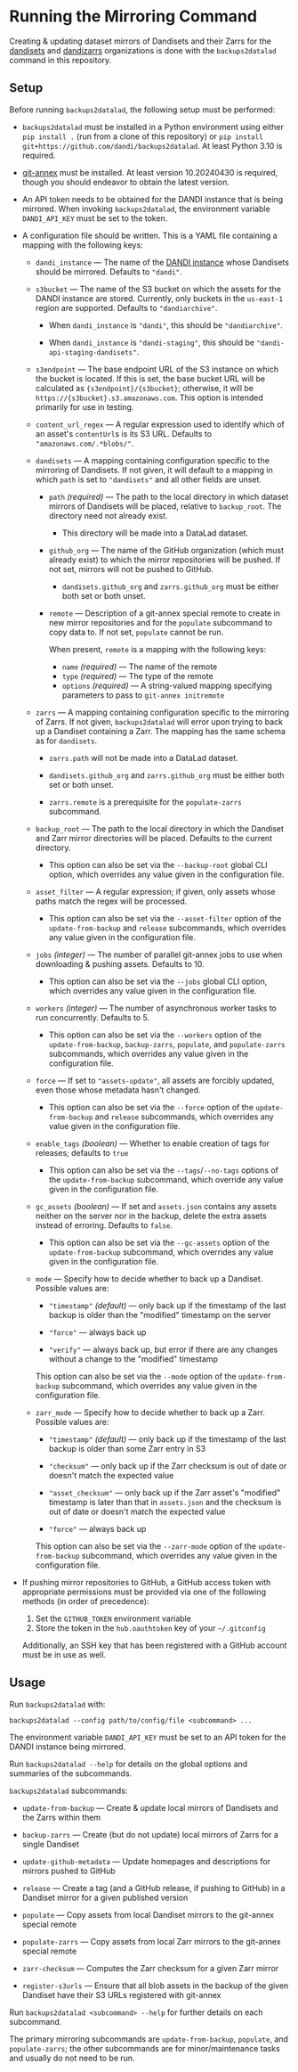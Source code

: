 Running the Mirroring Command
=============================

Creating & updating dataset mirrors of Dandisets and their Zarrs for the
[dandisets](https://github.com/dandisets) and
[dandizarrs](https://github.com/dandizarrs) organizations is done with the
`backups2datalad` command in this repository.

Setup
-----

Before running `backups2datalad`, the following setup must be performed:

- `backups2datalad` must be installed in a Python environment using either `pip
  install .` (run from a clone of this repository) or `pip install
  git+https://github.com/dandi/backups2datalad`.  At least Python 3.10 is
  required.

- [git-annex](https://git-annex.branchable.com) must be installed.  At least
  version 10.20240430 is required, though you should endeavor to obtain the
  latest version.

- An API token needs to be obtained for the DANDI instance that is being
  mirrored.  When invoking `backups2datalad`, the environment variable
  `DANDI_API_KEY` must be set to the token.

- A configuration file should be written.  This is a YAML file containing a
  mapping with the following keys:

    - `dandi_instance` — The name of the [DANDI
      instance](https://dandi.readthedocs.io/en/latest/cmdline/instances.html)
      whose Dandisets should be mirrored.  Defaults to `"dandi"`.

    - `s3bucket` — The name of the S3 bucket on which the assets for the DANDI
      instance are stored.  Currently, only buckets in the `us-east-1` region
      are supported.  Defaults to `"dandiarchive"`.

        - When `dandi_instance` is `"dandi"`, this should be `"dandiarchive"`.

        - When `dandi_instance` is `"dandi-staging"`, this should be
          `"dandi-api-staging-dandisets"`.

    - `s3endpoint` — The base endpoint URL of the S3 instance on which the
      bucket is located.  If this is set, the base bucket URL will be
      calculated as `{s3endpoint}/{s3bucket}`; otherwise, it will be
      `https://{s3bucket}.s3.amazonaws.com`.  This option is intended primarily
      for use in testing.

    - `content_url_regex` — A regular expression used to identify which of an
      asset's `contentUrl`s is its S3 URL.  Defaults to
      `"amazonaws.com/.*blobs/"`.

    - `dandisets` — A mapping containing configuration specific to the
      mirroring of Dandisets.  If not given, it will default to a mapping in
      which `path` is set to `"dandisets"` and all other fields are unset.

        - `path` *(required)* — The path to the local directory in which
          dataset mirrors of Dandisets will be placed, relative to
          `backup_root`.  The directory need not already exist.

            - This directory will be made into a DataLad dataset.

        - `github_org` — The name of the GitHub organization (which must
          already exist) to which the mirror repositories will be pushed.  If
          not set, mirrors will not be pushed to GitHub.

            - `dandisets.github_org` and `zarrs.github_org` must be either both
              set or both unset.

        - `remote` — Description of a git-annex special remote to create in new
          mirror repositories and for the `populate` subcommand to copy data
          to.  If not set, `populate` cannot be run.

          When present, `remote` is a mapping with the following keys:

            - `name` *(required)* — The name of the remote
            - `type` *(required)* — The type of the remote
            - `options` *(required)* — A string-valued mapping specifying
              parameters to pass to `git-annex initremote`

    - `zarrs` — A mapping containing configuration specific to the mirroring of
      Zarrs.  If not given, `backups2datalad` will error upon trying to back up
      a Dandiset containing a Zarr.  The mapping has the same schema as for
      `dandisets`.

        - `zarrs.path` will not be made into a DataLad dataset.

        - `dandisets.github_org` and `zarrs.github_org` must be either both set
          or both unset.

        - `zarrs.remote` is a prerequisite for the `populate-zarrs` subcommand.

    - `backup_root` — The path to the local directory in which the Dandiset and
      Zarr mirror directories will be placed.  Defaults to the current
      directory.

        - This option can also be set via the `--backup-root` global CLI
          option, which overrides any value given in the configuration file.

    - `asset_filter` — A regular expression; if given, only assets whose paths
      match the regex will be processed.

        - This option can also be set via the `--asset-filter` option of the
          `update-from-backup` and `release` subcommands, which overrides any
          value given in the configuration file.

    - `jobs` *(integer)* — The number of parallel git-annex jobs to use when
      downloading & pushing assets.  Defaults to 10.

        - This option can also be set via the `--jobs` global CLI option, which
          overrides any value given in the configuration file.

    - `workers` *(integer)* — The number of asynchronous worker tasks to run
      concurrently.  Defaults to 5.

        - This option can also be set via the `--workers` option of the
          `update-from-backup`, `backup-zarrs`, `populate`, and
          `populate-zarrs` subcommands, which overrides any value given in the
          configuration file.

    - `force` — If set to `"assets-update"`, all assets are forcibly updated,
      even those whose metadata hasn't changed.

        - This option can also be set via the `--force` option of the
          `update-from-backup` and `release` subcommands, which overrides any
          value given in the configuration file.

    - `enable_tags` *(boolean)* — Whether to enable creation of tags for
      releases; defaults to `true`

        - This option can also be set via the `--tags`/`--no-tags` options of
          the `update-from-backup` subcommand, which override any value given
          in the configuration file.

    - `gc_assets` *(boolean)* — If set and `assets.json` contains any assets
      neither on the server nor in the backup, delete the extra assets instead
      of erroring.  Defaults to `false`.

        - This option can also be set via the `--gc-assets` option of the
          `update-from-backup` subcommand, which overrides any value given in
          the configuration file.

    - `mode` — Specify how to decide whether to back up a Dandiset.  Possible
      values are:

        - `"timestamp"` *(default)* — only back up if the timestamp of the last
          backup is older than the "modified" timestamp on the server

        - `"force"` — always back up

        - `"verify"` — always back up, but error if there are any changes
          without a change to the "modified" timestamp

      This option can also be set via the `--mode` option of the
      `update-from-backup` subcommand, which overrides any value given in the
      configuration file.

    - `zarr_mode` — Specify how to decide whether to back up a Zarr.  Possible
      values are:

        - `"timestamp"` *(default)* — only back up if the timestamp of the last
          backup is older than some Zarr entry in S3

        - `"checksum"` — only back up if the Zarr checksum is out of date or
          doesn't match the expected value

        - `"asset_checksum"` — only back up if the Zarr asset's "modified"
          timestamp is later than that in `assets.json` and the checksum is out
          of date or doesn't match the expected value

        - `"force"` — always back up

      This option can also be set via the `--zarr-mode` option of the
      `update-from-backup` subcommand, which overrides any value given in the
      configuration file.

- If pushing mirror repositories to GitHub, a GitHub access token with
  appropriate permissions must be provided via one of the following methods
  (in order of precedence):

    1. Set the `GITHUB_TOKEN` environment variable
    2. Store the token in the `hub.oauthtoken` key of your `~/.gitconfig`

  Additionally, an SSH key that has been registered with a GitHub account
  must be in use as well.

Usage
-----

Run `backups2datalad` with:

    backups2datalad --config path/to/config/file <subcommand> ...

The environment variable `DANDI_API_KEY` must be set to an API token for the
DANDI instance being mirrored.

Run `backups2datalad --help` for details on the global options and summaries of
the subcommands.

`backups2datalad` subcommands:

- `update-from-backup` — Create & update local mirrors of Dandisets and the
  Zarrs within them

- `backup-zarrs` — Create (but do not update) local mirrors of Zarrs for a
  single Dandiset

- `update-github-metadata` — Update homepages and descriptions for mirrors
  pushed to GitHub

- `release` — Create a tag (and a GitHub release, if pushing to GitHub) in a
  Dandiset mirror for a given published version

- `populate` — Copy assets from local Dandiset mirrors to the git-annex special
  remote

- `populate-zarrs` — Copy assets from local Zarr mirrors to the git-annex
  special remote

- `zarr-checksum` — Computes the Zarr checksum for a given Zarr mirror

- `register-s3urls` — Ensure that all blob assets in the backup of the given
  Dandiset have their S3 URLs registered with git-annex

Run `backups2datalad <subcommand> --help` for further details on each
subcommand.

The primary mirroring subcommands are `update-from-backup`, `populate`, and
`populate-zarrs`; the other subcommands are for minor/maintenance tasks and
usually do not need to be run.
